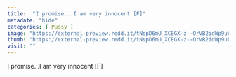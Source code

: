 ```yaml
---
title:  "I promise...I am very innocent [F]"
metadate: "hide"
categories: [ Pussy ]
image: "https://external-preview.redd.it/tNspD6mU_XCEGX-z--OrVB2idWp9ubsKc03KHCshfXU.jpg?auto=webp&s=e50903d707dad3496501890225043bbb950a6cbc"
thumb: "https://external-preview.redd.it/tNspD6mU_XCEGX-z--OrVB2idWp9ubsKc03KHCshfXU.jpg?width=640&crop=smart&auto=webp&s=6723e22b35820612e40e613fc734e7b83a19bf83"
visit: ""
---
```

I promise...I am very innocent [F]
